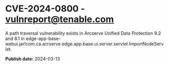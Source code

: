 # CVE-2024-0800 - vulnreport@tenable.com

A path traversal vulnerability exists in Arcserve Unified Data Protection 9.2 and 8.1 in edge-app-base-webui.jar!com.ca.arcserve.edge.app.base.ui.server.servlet.ImportNodeServlet.

**Publish date:** 2024-03-13
